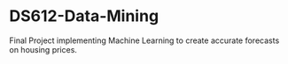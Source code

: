# DS612-Data-Mining
 Final Project implementing Machine Learning to create accurate forecasts on housing prices.
